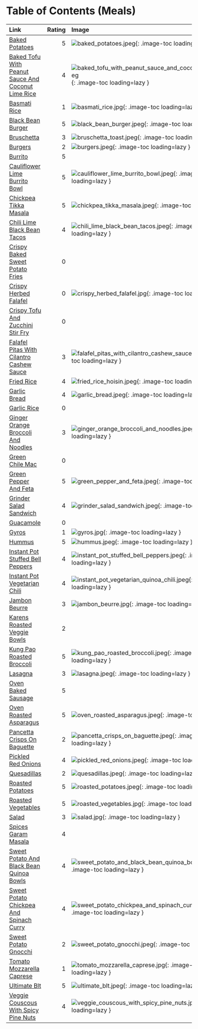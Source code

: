 # Table of Contents (Meals)

| Link                                                                                                          |   Rating | Image                                                                                                                                             |
|:--------------------------------------------------------------------------------------------------------------|---------:|:--------------------------------------------------------------------------------------------------------------------------------------------------|
| [Baked Potatoes](./baked_potatoes.md)                                                                         |        5 | ![baked_potatoes.jpeg](./baked_potatoes.jpeg){: .image-toc loading=lazy }                                                                         |
| [Baked Tofu With Peanut Sauce And Coconut Lime Rice](./baked_tofu_with_peanut_sauce_and_coconut_lime_rice.md) |        4 | ![baked_tofu_with_peanut_sauce_and_coconut_lime_rice.jpeg](./baked_tofu_with_peanut_sauce_and_coconut_lime_rice.jpeg){: .image-toc loading=lazy } |
| [Basmati Rice](./basmati_rice.md)                                                                             |        1 | ![basmati_rice.jpg](./basmati_rice.jpg){: .image-toc loading=lazy }                                                                               |
| [Black Bean Burger](./black_bean_burger.md)                                                                   |        5 | ![black_bean_burger.jpeg](./black_bean_burger.jpeg){: .image-toc loading=lazy }                                                                   |
| [Bruschetta](./bruschetta.md)                                                                                 |        3 | ![bruschetta_toast.jpeg](./bruschetta_toast.jpeg){: .image-toc loading=lazy }                                                                     |
| [Burgers](./burgers.md)                                                                                       |        2 | ![burgers.jpeg](./burgers.jpeg){: .image-toc loading=lazy }                                                                                       |
| [Burrito](./burrito.md)                                                                                       |        5 | <!-- TODO: Capture image -->                                                                                                                      |
| [Cauliflower Lime Burrito Bowl](./cauliflower_lime_burrito_bowl.md)                                           |        5 | ![cauliflower_lime_burrito_bowl.jpeg](./cauliflower_lime_burrito_bowl.jpeg){: .image-toc loading=lazy }                                           |
| [Chickpea Tikka Masala](./chickpea_tikka_masala.md)                                                           |        5 | ![chickpea_tikka_masala.jpeg](./chickpea_tikka_masala.jpeg){: .image-toc loading=lazy }                                                           |
| [Chili Lime Black Bean Tacos](./chili_lime_black_bean_tacos.md)                                               |        4 | ![chili_lime_black_bean_tacos.jpeg](./chili_lime_black_bean_tacos.jpeg){: .image-toc loading=lazy }                                               |
| [Crispy Baked Sweet Potato Fries](./crispy_baked_sweet_potato_fries.md)                                       |        0 | <!-- TODO: Capture image -->                                                                                                                      |
| [Crispy Herbed Falafel](./crispy_herbed_falafel.md)                                                           |        0 | ![crispy_herbed_falafel.jpg](./crispy_herbed_falafel.jpg){: .image-toc loading=lazy }                                                             |
| [Crispy Tofu And Zucchini Stir Fry](./crispy_tofu_and_zucchini_stir_fry.md)                                   |        0 | <!-- TODO: Capture image -->                                                                                                                      |
| [Falafel Pitas With Cilantro Cashew Sauce](./falafel_pitas_with_cilantro_cashew_sauce.md)                     |        3 | ![falafel_pitas_with_cilantro_cashew_sauce.jpeg](./falafel_pitas_with_cilantro_cashew_sauce.jpeg){: .image-toc loading=lazy }                     |
| [Fried Rice](./fried_rice.md)                                                                                 |        4 | ![fried_rice_hoisin.jpeg](./fried_rice_hoisin.jpeg){: .image-toc loading=lazy }                                                                   |
| [Garlic Bread](./garlic_bread.md)                                                                             |        4 | ![garlic_bread.jpeg](./garlic_bread.jpeg){: .image-toc loading=lazy }                                                                             |
| [Garlic Rice](./garlic_rice.md)                                                                               |        0 | <!-- TODO: Capture image -->                                                                                                                      |
| [Ginger Orange Broccoli And Noodles](./ginger_orange_broccoli_and_noodles.md)                                 |        3 | ![ginger_orange_broccoli_and_noodles.jpeg](./ginger_orange_broccoli_and_noodles.jpeg){: .image-toc loading=lazy }                                 |
| [Green Chile Mac](./green_chile_mac.md)                                                                       |        0 | <!-- TODO: Capture image -->                                                                                                                      |
| [Green Pepper And Feta](./green_pepper_and_feta.md)                                                           |        5 | ![green_pepper_and_feta.jpeg](./green_pepper_and_feta.jpeg){: .image-toc loading=lazy }                                                           |
| [Grinder Salad Sandwich](./grinder_salad_sandwich.md)                                                         |        4 | ![grinder_salad_sandwich.jpeg](./grinder_salad_sandwich.jpeg){: .image-toc loading=lazy }                                                         |
| [Guacamole](./guacamole.md)                                                                                   |        0 | <!-- TODO: Capture image -->                                                                                                                      |
| [Gyros](./gyros.md)                                                                                           |        1 | ![gyros.jpg](./gyros.jpg){: .image-toc loading=lazy }                                                                                             |
| [Hummus](./hummus.md)                                                                                         |        5 | ![hummus.jpeg](./hummus.jpeg){: .image-toc loading=lazy }                                                                                         |
| [Instant Pot Stuffed Bell Peppers](./instant_pot_stuffed_bell_peppers.md)                                     |        4 | ![instant_pot_stuffed_bell_peppers.jpeg](./instant_pot_stuffed_bell_peppers.jpeg){: .image-toc loading=lazy }                                     |
| [Instant Pot Vegetarian Chili](./instant_pot_vegetarian_chili.md)                                             |        4 | ![instant_pot_vegetarian_quinoa_chili.jpeg](./instant_pot_vegetarian_quinoa_chili.jpeg){: .image-toc loading=lazy }                               |
| [Jambon Beurre](./jambon_beurre.md)                                                                           |        3 | ![jambon_beurre.jpg](./jambon_beurre.jpg){: .image-toc loading=lazy }                                                                             |
| [Karens Roasted Veggie Bowls](./karens_roasted_veggie_bowls.md)                                               |        2 | <!-- TODO: Capture image -->                                                                                                                      |
| [Kung Pao Roasted Broccoli](./kung_pao_roasted_broccoli.md)                                                   |        5 | ![kung_pao_roasted_broccoli.jpeg](./kung_pao_roasted_broccoli.jpeg){: .image-toc loading=lazy }                                                   |
| [Lasagna](./lasagna.md)                                                                                       |        3 | ![lasagna.jpeg](./lasagna.jpeg){: .image-toc loading=lazy }                                                                                       |
| [Oven Baked Sausage](./oven_baked_sausage.md)                                                                 |        5 | <!-- TODO: Capture image -->                                                                                                                      |
| [Oven Roasted Asparagus](./oven_roasted_asparagus.md)                                                         |        5 | ![oven_roasted_asparagus.jpeg](./oven_roasted_asparagus.jpeg){: .image-toc loading=lazy }                                                         |
| [Pancetta Crisps On Baguette](./pancetta_crisps_on_baguette.md)                                               |        2 | ![pancetta_crisps_on_baguette.jpeg](./pancetta_crisps_on_baguette.jpeg){: .image-toc loading=lazy }                                               |
| [Pickled Red Onions](./pickled_red_onions.md)                                                                 |        4 | ![pickled_red_onions.jpeg](./pickled_red_onions.jpeg){: .image-toc loading=lazy }                                                                 |
| [Quesadillas](./quesadillas.md)                                                                               |        2 | ![quesadillas.jpeg](./quesadillas.jpeg){: .image-toc loading=lazy }                                                                               |
| [Roasted Potatoes](./roasted_potatoes.md)                                                                     |        5 | ![roasted_potatoes.jpeg](./roasted_potatoes.jpeg){: .image-toc loading=lazy }                                                                     |
| [Roasted Vegetables](./roasted_vegetables.md)                                                                 |        5 | ![roasted_vegetables.jpg](./roasted_vegetables.jpg){: .image-toc loading=lazy }                                                                   |
| [Salad](./salad.md)                                                                                           |        3 | ![salad.jpg](./salad.jpg){: .image-toc loading=lazy }                                                                                             |
| [Spices Garam Masala](./spices_garam_masala.md)                                                               |        4 | <!-- TODO: Capture image -->                                                                                                                      |
| [Sweet Potato And Black Bean Quinoa Bowls](./sweet_potato_and_black_bean_quinoa_bowls.md)                     |        4 | ![sweet_potato_and_black_bean_quinoa_bowls.jpeg](./sweet_potato_and_black_bean_quinoa_bowls.jpeg){: .image-toc loading=lazy }                     |
| [Sweet Potato Chickpea And Spinach Curry](./sweet_potato_chickpea_and_spinach_curry.md)                       |        4 | ![sweet_potato_chickpea_and_spinach_curry.jpeg](./sweet_potato_chickpea_and_spinach_curry.jpeg){: .image-toc loading=lazy }                       |
| [Sweet Potato Gnocchi](./sweet_potato_gnocchi.md)                                                             |        2 | ![sweet_potato_gnocchi.jpeg](./sweet_potato_gnocchi.jpeg){: .image-toc loading=lazy }                                                             |
| [Tomato Mozzarella Caprese](./tomato_mozzarella_caprese.md)                                                   |        1 | ![tomato_mozzarella_caprese.jpg](./tomato_mozzarella_caprese.jpg){: .image-toc loading=lazy }                                                     |
| [Ultimate Blt](./ultimate_blt.md)                                                                             |        5 | ![ultimate_blt.jpeg](./ultimate_blt.jpeg){: .image-toc loading=lazy }                                                                             |
| [Veggie Couscous With Spicy Pine Nuts](./veggie_couscous_with_spicy_pine_nuts.md)                             |        4 | ![veggie_couscous_with_spicy_pine_nuts.jpeg](./veggie_couscous_with_spicy_pine_nuts.jpeg){: .image-toc loading=lazy }                             |
